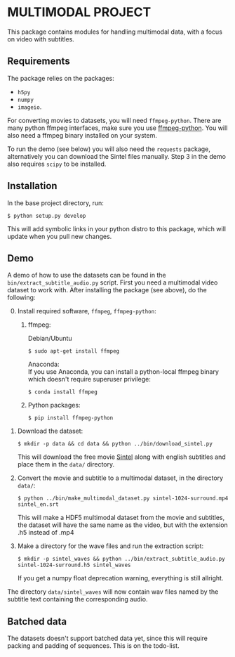 # MULTIMODAL PROJECT

This package contains modules for handling multimodal data, with a focus on video with subtitles.

## Requirements
The package relies on the packages:
 - `h5py`
 - `numpy`
 - `imageio`.

For converting movies to datasets, you will need `ffmpeg-python`. There are many python ffmpeg interfaces, make sure you use [ffmpeg-python](https://github.com/kkroening/ffmpeg-python). 
You will also need a ffmpeg binary installed on your system.

To run the demo (see below) you will also need the `requests` package, 
alternatively you can download the Sintel files manually. 
Step 3 in the demo also requires `scipy` to be installed.

## Installation
In the base project directory, run:
```text
$ python setup.py develop
```

This will add symbolic links in your python distro to this package, which will update 
when you pull new changes.

## Demo
A demo of how to use the datasets can be found in the `bin/extract_subtitle_audio.py` script. First you need a 
multimodal video dataset to work with. After installing the package (see above), do the following:

0. Install required software, `ffmpeg`, `ffmpeg-python`:
   
   1. ffmpeg:
      
      Debian/Ubuntu 
      ```text   
      $ sudo apt-get install ffmpeg
      ```
      
      Anaconda:      
      If you use Anaconda, you can install a python-local ffmpeg binary which doesn't require superuser privilege:
      ```text   
      $ conda install ffmpeg
      ```
            
   2. Python packages: 
      ```text   
      $ pip install ffmpeg-python
      ```
      
1. Download the dataset: 
   ```text
   $ mkdir -p data && cd data && python ../bin/download_sintel.py
   ```
   This will download the free movie [Sintel](https://durian.blender.org/) along with english subtitles and place them in the `data/` directory.

2. Convert the movie and subtitle to a multimodal dataset, in the directory `data/`:
   ```text
   $ python ../bin/make_multimodal_dataset.py sintel-1024-surround.mp4 sintel_en.srt
   ```
   This will make a HDF5 multimodal dataset from the movie and subtitles, the dataset will have the same name as the video, but with the extension .h5 instead of .mp4

3. Make a directory for the wave files and run the extraction script:
   ```text
   $ mkdir -p sintel_waves && python ../bin/extract_subtitle_audio.py sintel-1024-surround.h5 sintel_waves
   ```
   If you get a numpy float deprecation warning, everything is still allright.

The directory `data/sintel_waves` will now contain wav files named by the subtitle text containing the corresponding audio.

## Batched data
The datasets doesn't support batched data yet, since this will 
require packing and padding of sequences. This is on the todo-list.